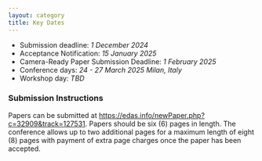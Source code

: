 ```yaml
---
layout: category
title: Key Dates
---
```


- Submission deadline: *1 December 2024*
- Acceptance Notification: *15 January 2025*
- Camera-Ready Paper Submission Deadline: *1 February 2025*
- Conference days: *24 - 27 March 2025 Milan, Italy*
- Workshop day: *TBD*

### Submission Instructions

Papers can be submitted at <https://edas.info/newPaper.php?c=32909&track=127531>. Papers should be six (6) pages in length. The conference allows up to two additional pages for a maximum length of eight (8) pages with payment of extra page charges once the paper has been accepted.
